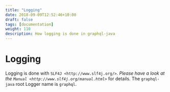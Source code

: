 ```yaml
---
title: "Logging"
date: 2018-09-09T12:52:46+10:00
draft: false
tags: [documentation]
weight: 110
description: How logging is done in graphql-java
---
```

# Logging

Logging is done with `SLF4J <http://www.slf4j.org/>`_. Please have a look at the `Manual <http://www.slf4j.org/manual.html>`_ for details.
The ``graphql-java`` root Logger name is ``graphql``.